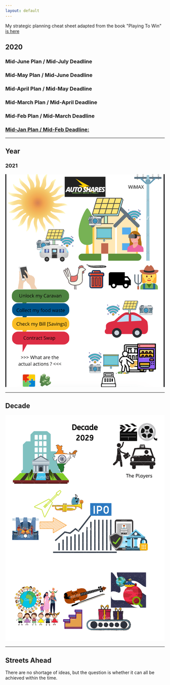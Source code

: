 ```yaml
---
layout: default
---
```


<!-- Still working out the exact format for this but it will include:
* The 'Comics' as I envisioned them at the time
* An updated version to reflect ones that were completed (tick) or removed (no longer necessary)
* Some reference or indication of the amount of time everything took (to get better at predicting)

But my gut tells me that the volume/significance of what we achieve (in a post-information age) is more limited by the ability to visualise what we truly want, more so than seeking time-based 'Agile' optimisations (although, of course, there are productivity ceilings that might need to be overcome e.g. by hiring more sales people). -->

My strategic planning cheat sheet adapted from the book "Playing To Win" [is here](../assets/img/p2w-min.jpg)


## 2020

### Mid-June Plan / Mid-July Deadline


### Mid-May Plan / Mid-June Deadline


### Mid-April Plan / Mid-May Deadline


### Mid-March Plan / Mid-April Deadline


### Mid-Feb Plan / Mid-March Deadline 


### [Mid-Jan Plan / Mid-Feb Deadline:](../assets/img/21jan.png)

*** 

## Year

### 2021

![](../assets/img/masterplan-min.png)

***

## Decade 

![](../assets/img/2029.png)

***

## Streets Ahead

There are no shortage of ideas, but the question is whether it can all be achieved within the time.

<!-- Life in Weeks Glitch applet to condense information space -->